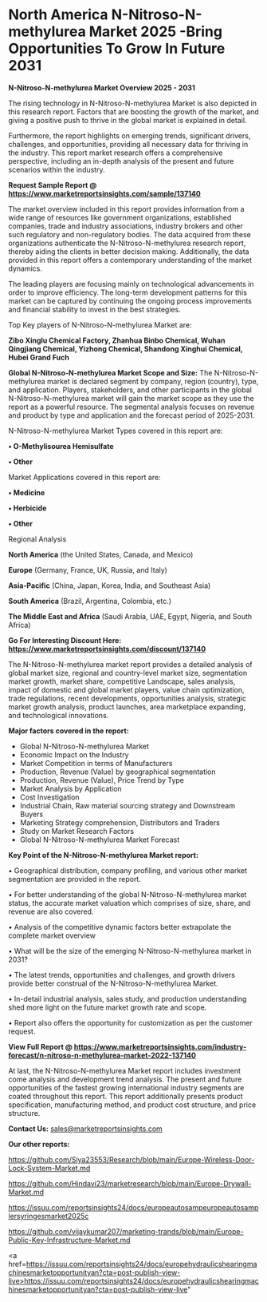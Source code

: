 # North America  N-Nitroso-N-methylurea Market 2025 -Bring Opportunities To Grow In Future 2031

<Strong> N-Nitroso-N-methylurea Market Overview 2025 - 2031</strong>

The rising technology in N-Nitroso-N-methylurea Market is also depicted in this research report. Factors that are boosting the growth of the market, and giving a positive push to thrive in the global market is explained in detail.

Furthermore, the report highlights on emerging trends, significant drivers, challenges, and opportunities, providing all necessary data for thriving in the industry. This report market research offers a comprehensive perspective, including an in-depth analysis of the present and future scenarios within the industry.

<strong>Request Sample Report @ <a href=https://www.marketreportsinsights.com/sample/137140>https://www.marketreportsinsights.com/sample/137140</a></strong>

The market overview included in this report provides information from a wide range of resources like government organizations, established companies, trade and industry associations, industry brokers and other such regulatory and non-regulatory bodies. The data acquired from these organizations authenticate the N-Nitroso-N-methylurea research report, thereby aiding the clients in better decision making. Additionally, the data provided in this report offers a contemporary understanding of the market dynamics.

The leading players are focusing mainly on technological advancements in order to improve efficiency. The long-term development patterns for this market can be captured by continuing the ongoing process improvements and financial stability to invest in the best strategies.

Top Key players of N-Nitroso-N-methylurea Market are:

<strong>Zibo Xinglu Chemical Factory, Zhanhua Binbo Chemical, Wuhan Qingjiang Chemical, Yizhong Chemical, Shandong Xinghui Chemical, Hubei Grand Fuch</strong>

<strong><b>Global N-Nitroso-N-methylurea Market Scope and Size:</b></strong>
The N-Nitroso-N-methylurea market is declared segment by company, region (country), type, and application. Players, stakeholders, and other participants in the global N-Nitroso-N-methylurea market will gain the market scope as they use the report as a powerful resource. The segmental analysis focuses on revenue and product by type and application and the forecast period of 2025-2031.

N-Nitroso-N-methylurea Market Types covered in this report are:

<strong>• O-Methylisourea Hemisulfate

• Other</strong>

Market Applications covered in this report are:

<strong>• Medicine

• Herbicide

• Other</strong> 

Regional Analysis

<strong>North America</strong> (the United States, Canada, and Mexico)

<strong>Europe</strong> (Germany, France, UK, Russia, and Italy)

<strong>Asia-Pacific</strong> (China, Japan, Korea, India, and Southeast Asia)

<strong>South America</strong> (Brazil, Argentina, Colombia, etc.)

<strong>The Middle East and Africa</strong> (Saudi Arabia, UAE, Egypt, Nigeria, and South Africa)

<strong>Go For Interesting Discount Here: <a href=https://www.marketreportsinsights.com/discount/137140>https://www.marketreportsinsights.com/discount/137140</a></strong>

The N-Nitroso-N-methylurea market report provides a detailed analysis of global market size, regional and country-level market size, segmentation market growth, market share, competitive Landscape, sales analysis, impact of domestic and global market players, value chain optimization, trade regulations, recent developments, opportunities analysis, strategic market growth analysis, product launches, area marketplace expanding, and technological innovations.

<strong><b>Major factors covered in the report:</b></strong>
<ul>
  <li>Global N-Nitroso-N-methylurea Market </li>
  <li>Economic Impact on the Industry</li>
  <li>Market Competition in terms of Manufacturers</li>
  <li>Production, Revenue (Value) by geographical segmentation</li>
  <li>Production, Revenue (Value), Price Trend by Type</li>
  <li>Market Analysis by Application</li>
  <li>Cost Investigation</li>
  <li>Industrial Chain, Raw material sourcing strategy and Downstream Buyers</li>
  <li>Marketing Strategy comprehension, Distributors and Traders</li>
  <li>Study on Market Research Factors</li>
  <li>Global N-Nitroso-N-methylurea Market Forecast</li>
</ul>

<strong><b>Key Point of the N-Nitroso-N-methylurea Market report:</b></strong>

• Geographical distribution, company profiling, and various other market segmentation are provided in the report.

• For better understanding of the global N-Nitroso-N-methylurea market status, the accurate market valuation which comprises of size, share, and revenue are also covered.

• Analysis of the competitive dynamic factors better extrapolate the complete market overview

• What will be the size of the emerging N-Nitroso-N-methylurea market in 2031?

• The latest trends, opportunities and challenges, and growth drivers provide better construal of the N-Nitroso-N-methylurea Market.

• In-detail industrial analysis, sales study, and production understanding shed more light on the future market growth rate and scope.

• Report also offers the opportunity for customization as per the customer request.

<strong><b>View Full Report @ <a href=https://www.marketreportsinsights.com/industry-forecast/n-nitroso-n-methylurea-market-2022-137140>https://www.marketreportsinsights.com/industry-forecast/n-nitroso-n-methylurea-market-2022-137140</a></b></strong>


At last, the N-Nitroso-N-methylurea Market report includes investment come analysis and development trend analysis. The present and future opportunities of the fastest growing international industry segments are coated throughout this report. This report additionally presents product specification, manufacturing method, and product cost structure, and price structure.

<strong>Contact Us:</strong>
sales@marketreportsinsights.com

<strong>Our other reports:</strong>

<a href=https://github.com/Siya23553/Research/blob/main/Europe-Wireless-Door-Lock-System-Market.md>https://github.com/Siya23553/Research/blob/main/Europe-Wireless-Door-Lock-System-Market.md</a>

<a href=https://github.com/Hindavi23/marketresearch/blob/main/Europe-Drywall-Market.md>https://github.com/Hindavi23/marketresearch/blob/main/Europe-Drywall-Market.md</a>

<a href=https://issuu.com/reportsinsights24/docs/europeautosampeuropeautosamplersyringesmarket2025c>https://issuu.com/reportsinsights24/docs/europeautosampeuropeautosamplersyringesmarket2025c</a>

<a href=https://github.com/vijaykumar207/marketing-trands/blob/main/Europe-Public-Key-Infrastructure-Market.md>https://github.com/vijaykumar207/marketing-trands/blob/main/Europe-Public-Key-Infrastructure-Market.md</a>

<a href=https://issuu.com/reportsinsights24/docs/europehydraulicshearingmachinesmarketopportunityan?cta=post-publish-view-live>https://issuu.com/reportsinsights24/docs/europehydraulicshearingmachinesmarketopportunityan?cta=post-publish-view-live</a>"
